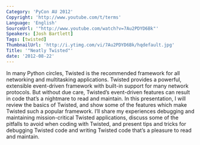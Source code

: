 ```yaml
---
Category: 'PyCon AU 2012'
Copyright: 'http://www.youtube.com/t/terms'
Language: 'English'
SourceUrl: '"http://www.youtube.com/watch?v=7Au2PDYD6Bk"'
Speakers: [Josh Bartlett]
Tags: [twisted]
ThumbnailUrl: 'http://i.ytimg.com/vi/7Au2PDYD6Bk/hqdefault.jpg'
Title: '"Neatly Twisted"'
date: '2012-08-22'
---
```

In many Python circles, Twisted is the recommended framework for all
networking and multitasking applications. Twisted provides a powerful,
extensible event-driven framework with built-in support for many network
protocols. But without due care, Twisted’s event-driven features can result in
code that’s a nightmare to read and maintain. In this presentation, I will
review the basics of Twisted, and show some of the features which make Twisted
such a popular framework. I’ll share my experiences debugging and maintaining
mission-critical Twisted applications, discuss some of the pitfalls to avoid
when coding with Twisted, and present tips and tricks for debugging Twisted
code and writing Twisted code that’s a pleasure to read and maintain.

